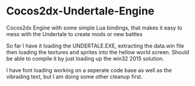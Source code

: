 # Cocos2dx-Undertale-Engine
Cocos2dx Engine  with some simple Lua bindings, that makes it easy to mess with the Undertale to create mods or new battles

So far I have it loading the UNDERTALE.EXE, extracting the data.win file then loading the textures and 
sprites into the hellow world screen.  Should be able to compile it by just loading up the win32 2015 solution.

I have font loading working on a seperate code base as well as the vibrading text, but I am doing some other cleanup
first.
